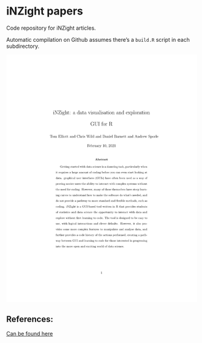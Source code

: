 
# iNZight papers

Code repository for iNZight articles.

Automatic compilation on Github assumes there’s a `build.R` script in
each subdirectory.

[![2021\_jss.png](figure/2021_jss.png)](https://github.com/iNZightVIT/papers/raw/main/2021_jss/index.pdf)

## References:

[Can be found here](https://drive.google.com/drive/folders/18Zip8gxjt3pgu3ESHPB-wHPzDDIXeO7-?usp=sharing)
